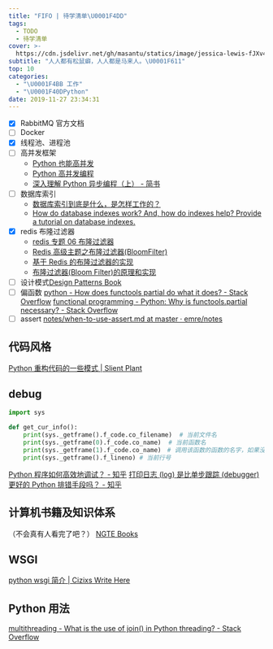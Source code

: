 ```yaml
---
title: "FIFO | 待学清单\U0001F4DD"
tags:
  - TODO
  - 待学清单
cover: >-
  https://cdn.jsdelivr.net/gh/masantu/statics/image/jessica-lewis-fJXv46LT7Xk-unsplash.jpg
subtitle: "人人都有松鼠癖，人人都是马来人。\U0001F611"
top: 10
categories:
  - "\U0001F4BB 工作"
  - "\U0001F40DPython"
date: 2019-11-27 23:34:31
---
```

- [x] RabbitMQ 官方文档
- [ ] Docker
- [x] 线程池、进程池
- [ ] 高并发框架
    - [Python 也能高并发](https://blog.51cto.com/youerning/2161196)
    - [Python 高并发编程](https://www.cnblogs.com/wsjhk/p/8502892.html)
    - [深入理解 Python 异步编程（上） - 简书](https://www.jianshu.com/p/fe146f9781d2)
- [ ] 数据库索引
    - [数据库索引到底是什么，是怎样工作的？](https://blog.csdn.net/weiliangliang111/article/details/51333169)
    - [How do database indexes work? And, how do indexes help? Provide a tutorial on database indexes.](https://www.programmerinterview.com/database-sql/what-is-an-index/)
- [x] redis 布隆过滤器
    - [redis 专题 06 布隆过滤器](https://researchlab.github.io/2018/10/03/redis-06-bloom-filter/)
    - [Redis 高级主题之布隆过滤器(BloomFilter)](https://juejin.im/post/5cfd060ee51d4556f76e8067)
    - [基于 Redis 的布隆过滤器的实现](https://blog.csdn.net/qq_30242609/article/details/71024458)
    - [布隆过滤器(Bloom Filter)的原理和实现](https://www.cnblogs.com/cpselvis/p/6265825.html)
- [ ] 设计模式[Design Patterns Book](http://wiki.c2.com/?DesignPatternsBook)
- [ ] 偏函数
 [python - How does functools partial do what it does? - Stack Overflow](https://stackoverflow.com/questions/15331726/how-does-functools-partial-do-what-it-does)
 [functional programming - Python: Why is functools.partial necessary? - Stack Overflow](https://stackoverflow.com/questions/3252228/python-why-is-functools-partial-necessary)
- [ ] assert
 [notes/when-to-use-assert.md at master · emre/notes](https://github.com/emre/notes/blob/master/python/when-to-use-assert.md)
 
## 代码风格
[Python 重构代码的一些模式 | Slient Plant](https://mpwang.github.io/2017/08/26/python-refactor-patterns/)

## debug
```python
import sys

def get_cur_info():
    print(sys._getframe().f_code.co_filename)  # 当前文件名
    print(sys._getframe(0).f_code.co_name)  # 当前函数名
    print(sys._getframe(1).f_code.co_name)　# 调用该函数的函数的名字，如果没有被调用，则返回module
    print(sys._getframe().f_lineno) # 当前行号
```
[Python 程序如何高效地调试？ - 知乎](https://www.zhihu.com/question/21572891/answer/123220574)
[打印日志 (log) 是比单步跟踪 (debugger) 更好的 Python 排错手段吗？ - 知乎](https://www.zhihu.com/question/20626825)

## 计算机书籍及知识体系
（不会真有人看完了吧？）
[NGTE Books](https://ng-tech.icu/books/)
## WSGI
[python wsgi 简介 | Cizixs Write Here](https://cizixs.com/2014/11/08/understand-wsgi/)

## Python 用法
[multithreading - What is the use of join() in Python threading? - Stack Overflow](https://stackoverflow.com/questions/15085348/what-is-the-use-of-join-in-python-threading)
